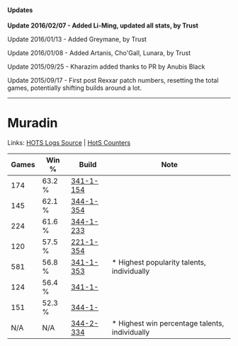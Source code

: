 #### Updates
**Update 2016/02/07 - Added Li-Ming, updated all stats, by Trust**

Update 2016/01/13 - Added Greymane, by Trust

Update 2016/01/08 - Added Artanis, Cho'Gall, Lunara, by Trust

Update 2015/09/25 - Kharazim added thanks to PR by Anubis Black

Update 2015/09/17 - First post Rexxar patch numbers, resetting the total games, potentially shifting builds around a lot.

***

# Muradin

Links: [HOTS Logs Source](https://www.hotslogs.com/Sitewide/HeroDetails?Hero=Muradin) | [HotS Counters](http://hotscounters.com/#/hero/Muradin)

Games  | Win %  | Build     | Note
-----  | -----  | -----     | ----
174    | 63.2 % | [341-1-154](http://www.heroesfire.com/hots/talent-calculator/muradin#pADI) | 
145    | 62.1 % | [344-1-354](http://www.heroesfire.com/hots/talent-calculator/muradin#pHbA) | 
224    | 61.6 % | [344-1-233](http://www.heroesfire.com/hots/talent-calculator/muradin#pHZH) | 
120    | 57.5 % | [221-1-354](http://www.heroesfire.com/hots/talent-calculator/muradin#kbIQ) | 
581    | 56.8 % | [341-1-353](http://www.heroesfire.com/hots/talent-calculator/muradin#pAGP) | * Highest popularity talents, individually
124    | 56.4 % | [341-1-](http://www.heroesfire.com/hots/talent-calculator/muradin#3HZ) | 
151    | 52.3 % | [344-1-](http://www.heroesfire.com/hots/talent-calculator/muradin#3I1) | 
N/A    | N/A    | [344-2-334](http://www.heroesfire.com/hots/talent-calculator/muradin#pHqU) | * Highest win percentage talents, individually
